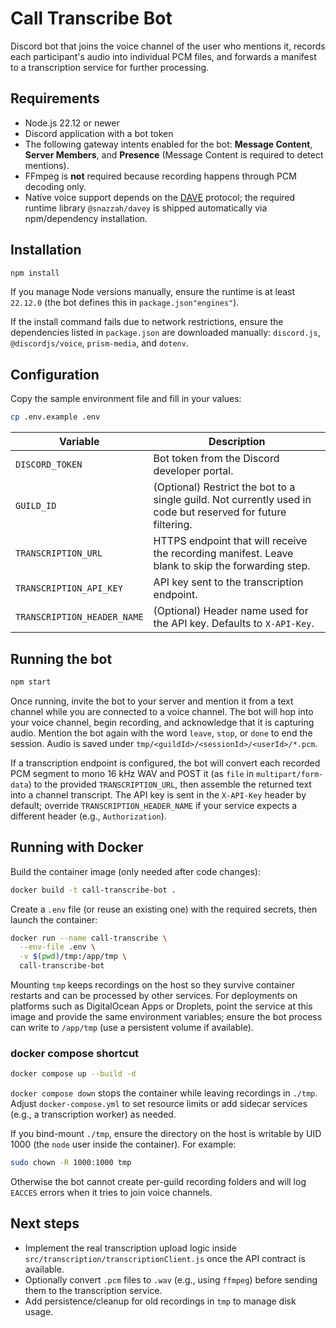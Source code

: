 # Call Transcribe Bot

Discord bot that joins the voice channel of the user who mentions it, records each participant's audio into individual PCM files, and forwards a manifest to a transcription service for further processing.

## Requirements

- Node.js 22.12 or newer
- Discord application with a bot token
- The following gateway intents enabled for the bot: **Message Content**, **Server Members**, and **Presence** (Message Content is required to detect mentions).
- FFmpeg is **not** required because recording happens through PCM decoding only.
- Native voice support depends on the [DAVE](https://discord.com/blog/addition-of-dave-voice) protocol; the required runtime library `@snazzah/davey` is shipped automatically via npm/dependency installation.

## Installation

```bash
npm install
```

If you manage Node versions manually, ensure the runtime is at least `22.12.0` (the bot defines this in `package.json"engines"`).

If the install command fails due to network restrictions, ensure the dependencies listed in `package.json` are downloaded manually: `discord.js`, `@discordjs/voice`, `prism-media`, and `dotenv`.

## Configuration

Copy the sample environment file and fill in your values:

```bash
cp .env.example .env
```

| Variable | Description |
| --- | --- |
| `DISCORD_TOKEN` | Bot token from the Discord developer portal. |
| `GUILD_ID` | (Optional) Restrict the bot to a single guild. Not currently used in code but reserved for future filtering. |
| `TRANSCRIPTION_URL` | HTTPS endpoint that will receive the recording manifest. Leave blank to skip the forwarding step. |
| `TRANSCRIPTION_API_KEY` | API key sent to the transcription endpoint. |
| `TRANSCRIPTION_HEADER_NAME` | (Optional) Header name used for the API key. Defaults to `X-API-Key`. |

## Running the bot

```bash
npm start
```

Once running, invite the bot to your server and mention it from a text channel while you are connected to a voice channel. The bot will hop into your voice channel, begin recording, and acknowledge that it is capturing audio. Mention the bot again with the word `leave`, `stop`, or `done` to end the session. Audio is saved under `tmp/<guildId>/<sessionId>/<userId>/*.pcm`.

If a transcription endpoint is configured, the bot will convert each recorded PCM segment to mono 16 kHz WAV and POST it (as `file` in `multipart/form-data`) to the provided `TRANSCRIPTION_URL`, then assemble the returned text into a channel transcript. The API key is sent in the `X-API-Key` header by default; override `TRANSCRIPTION_HEADER_NAME` if your service expects a different header (e.g., `Authorization`).

## Running with Docker

Build the container image (only needed after code changes):

```bash
docker build -t call-transcribe-bot .
```

Create a `.env` file (or reuse an existing one) with the required secrets, then launch the container:

```bash
docker run --name call-transcribe \
  --env-file .env \
  -v $(pwd)/tmp:/app/tmp \
  call-transcribe-bot
```

Mounting `tmp` keeps recordings on the host so they survive container restarts and can be processed by other services. For deployments on platforms such as DigitalOcean Apps or Droplets, point the service at this image and provide the same environment variables; ensure the bot process can write to `/app/tmp` (use a persistent volume if available).

### docker compose shortcut

```bash
docker compose up --build -d
```

`docker compose down` stops the container while leaving recordings in `./tmp`. Adjust `docker-compose.yml` to set resource limits or add sidecar services (e.g., a transcription worker) as needed.

If you bind-mount `./tmp`, ensure the directory on the host is writable by UID 1000 (the `node` user inside the container). For example:

```bash
sudo chown -R 1000:1000 tmp
```

Otherwise the bot cannot create per-guild recording folders and will log `EACCES` errors when it tries to join voice channels.

## Next steps

- Implement the real transcription upload logic inside `src/transcription/transcriptionClient.js` once the API contract is available.
- Optionally convert `.pcm` files to `.wav` (e.g., using `ffmpeg`) before sending them to the transcription service.
- Add persistence/cleanup for old recordings in `tmp` to manage disk usage.
